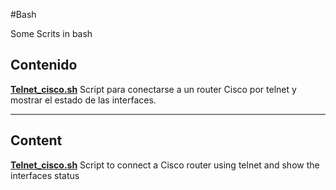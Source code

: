 #Bash

Some Scrits in bash

## Contenido

[**Telnet_cisco.sh**](https://github.com/Atr0m/bash/blob/master/show_interface_cisco.sh) Script para conectarse a un router Cisco por telnet y mostrar el estado de las interfaces.

***

## Content

[**Telnet_cisco.sh**](https://github.com/Atr0m/bash/blob/master/show_interface_cisco.sh) Script to connect a Cisco router using telnet and show the interfaces status
